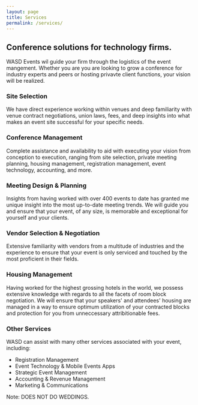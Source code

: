```yaml
---
layout: page
title: Services
permalink: /services/
---
```


## Conference solutions for technology firms.

WASD Events wil guide your firm through the logistics of the event mangement. Whether you are you are looking to grow a conference for industry experts and peers or hosting privavte client functions, your vision will be realized.

### Site Selection

We have direct experience working within venues and deep familiarity with venue contract negotiations, union laws, fees, and deep insights into what makes an event site successful for your specific needs.

### Conference Management

Complete assistance and availability to aid with executing your vision from conception to execution, ranging from site selection, private meeting planning, housing management, registration management, event technology, accounting, and more.

### Meeting Design & Planning

Insights from having worked with over 400 events to date has granted me unique insight into the most up-to-date meeting trends. We will guide you and ensure that your event, of any size, is memorable and exceptional for yourself and your clients.

### Vendor Selection & Negotiation

Extensive familiarity with vendors from a multitude of industries and the experience to ensure that your event is only serviced and touched by the most proficient in their fields.

### Housing Management

Having worked for the highest grossing hotels in the world, we possess extensive knowledge with regards to all the facets of room block negotiation. We will ensure that your speakers' and attendees' housing are managed in a way to ensure optimum utilization of your contracted blocks and protection for you from unneccessary attribitionable fees.

### Other Services

WASD can assist with many other services associated with your event, including:

* Registration Management
* Event Technology & Mobile Events Apps
* Strategic Event Management
* Accounting & Revenue Management
* Marketing & Communications


Note: DOES NOT DO WEDDINGS.